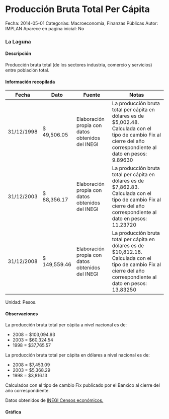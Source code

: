 Producción Bruta Total Per Cápita
=====

Fecha: 2014-05-01
Categorías: Macroeconomía, Finanzas Públicas
Autor: IMPLAN
Aparece en pagina inicial: No

### La Laguna

#### Descripción

Producción bruta total (de los sectores industria, comercio y servicios) entre población total.

<!-- break -->

#### Información recopilada

<table class="table table-hover table-bordered matriz">
  <thead>
    <tr><th>Fecha</th><th>Dato</th><th>Fuente</th><th>Notas</th></tr>
  </thead>
  <tbody>
    <tr><td class="centrado">31/12/1998</td><td class="derecha">$ 49,506.05</td><td>Elaboración propia con datos obtenidos del INEGI</td><td>La producción bruta total per cápita en dólares es de $5,002.48. Calculada con el tipo de cambio Fix al cierre del año correspondiente al dato en pesos: 9.89630</td></tr>
    <tr><td class="centrado">31/12/2003</td><td class="derecha">$ 88,356.17</td><td>Elaboración propia con datos obtenidos del INEGI</td><td>La producción bruta total per cápita en dólares es de $7,862.83. Calculada con el tipo de cambio Fix al cierre del año correspondiente al dato en pesos: 11.23720</td></tr>
    <tr><td class="centrado">31/12/2008</td><td class="derecha">$ 149,559.46</td><td>Elaboración propia con datos obtenidos del INEGI</td><td>La producción bruta total per cápita en dólares es de $10,812.18. Calculada con el tipo de cambio Fix al cierre del año correspondiente al dato en pesos: 13.83250</td></tr>
  </tbody>
</table>

Unidad: Pesos.

#### Observaciones

La producción bruta total per cápita a nivel nacional es de:

- 2008 = $103,094.93 
- 2003 = $60,324.54 
- 1998 = $37,765.57 

La producción bruta total per cápita en dólares a nivel nacional es de:

- 2008 = $7,453.09 
- 2003 = $5,368.29 
- 1998 = $3,816.13 

Calculados con el tipo de cambio Fix publicado por el Banxico al cierre del año correspondiente.

Datos obtenidos de [INEGI Censos económicos.](http://www3.inegi.org.mx/sistemas/saic/)

#### Gráfica

<div id="Morrisktiytzrr" class="grafica"></div>
  <script>
  new Morris.Line({
    element: 'Morrisktiytzrr',
    data: [
      { fecha: '1998-12-31', dato: 49506.05 },
      { fecha: '2003-12-31', dato: 88356.17 },
      { fecha: '2008-12-31', dato: 149559.46 }
    ],
    xkey: 'fecha',
    ykeys: ['dato'],
    labels: ['Dato'],
    lineColors: ['#FF5B02'],
    xLabelFormat: function(d) {
      return d.getDate()+'/'+(d.getMonth()+1)+'/'+d.getFullYear();
    },
    dateFormat: function (ts) {
      var d = new Date(ts);
      return d.getDate() + '/' + (d.getMonth() + 1) + '/' + d.getFullYear();
    }
  });
  </script>
